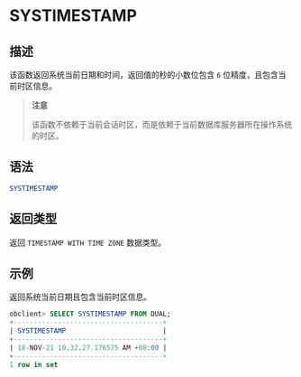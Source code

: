 # SYSTIMESTAMP

## 描述

该函数返回系统当前日期和时间，返回值的秒的小数位包含 `6` 位精度，且包含当前时区信息。

>**注意**
>
>该函数不依赖于当前会话时区，而是依赖于当前数据库服务器所在操作系统的时区。

## 语法

```sql
SYSTIMESTAMP
```

## 返回类型

返回 `TIMESTAMP WITH TIME ZONE` 数据类型。

## 示例

返回系统当前日期且包含当前时区信息。

```sql
obclient> SELECT SYSTIMESTAMP FROM DUAL;
+-------------------------------------+
| SYSTIMESTAMP                        |
+-------------------------------------+
| 18-NOV-21 10.32.27.176575 AM +08:00 |
+-------------------------------------+
1 row in set
```
